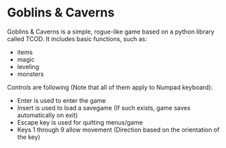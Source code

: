 # Goblins & Caverns
Goblins & Caverns is a simple, rogue-like game based on a python library called TCOD.
It includes basic functions, such as:
- items
- magic
- leveling
- monsters

Controls are following (Note that all of them apply to Numpad keyboard):
- Enter is used to enter the game
- Insert is used to load a savegame (If such exists, game saves automatically on exit)
- Escape key is used for quitting menus/game
- Keys 1 through 9 allow movement (Direction based on the orientation of the key)
